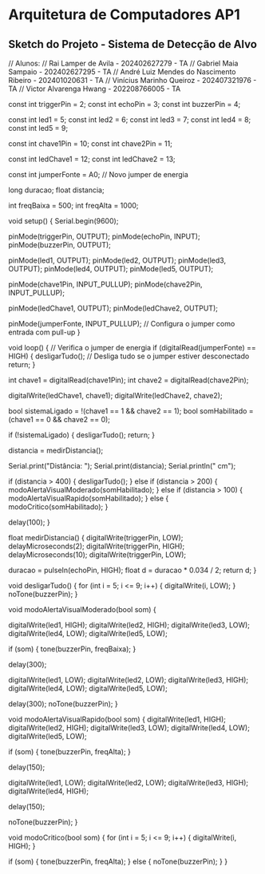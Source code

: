 # Arquitetura de Computadores AP1
## Sketch do Projeto - Sistema de Detecção de Alvo
// Alunos: 
// Rai Lamper de Avila - 202402627279 - TA
// Gabriel Maia Sampaio - 202402627295 - TA
// André Luiz Mendes do Nascimento Ribeiro - 202401020631 - TA
// Vinícius Marinho Queiroz - 202407321976 - TA
// Victor Alvarenga Hwang - 202208766005 - TA

const int triggerPin = 2;
const int echoPin = 3;
const int buzzerPin = 4;

const int led1 = 5;
const int led2 = 6;
const int led3 = 7;
const int led4 = 8;
const int led5 = 9;

const int chave1Pin = 10;
const int chave2Pin = 11;

const int ledChave1 = 12;
const int ledChave2 = 13;

const int jumperFonte = A0; // Novo jumper de energia

long duracao;
float distancia;

int freqBaixa = 500;
int freqAlta = 1000;

void setup() {
  Serial.begin(9600);

  pinMode(triggerPin, OUTPUT);
  pinMode(echoPin, INPUT);
  pinMode(buzzerPin, OUTPUT);

  pinMode(led1, OUTPUT);
  pinMode(led2, OUTPUT);
  pinMode(led3, OUTPUT);
  pinMode(led4, OUTPUT);
  pinMode(led5, OUTPUT);

  pinMode(chave1Pin, INPUT_PULLUP);
  pinMode(chave2Pin, INPUT_PULLUP);

  pinMode(ledChave1, OUTPUT);
  pinMode(ledChave2, OUTPUT);

  pinMode(jumperFonte, INPUT_PULLUP); // Configura o jumper como entrada com pull-up
}

void loop() {
  // Verifica o jumper de energia
  if (digitalRead(jumperFonte) == HIGH) {
    desligarTudo(); // Desliga tudo se o jumper estiver desconectado
    return;
  }

  int chave1 = digitalRead(chave1Pin);
  int chave2 = digitalRead(chave2Pin);

  digitalWrite(ledChave1, chave1);
  digitalWrite(ledChave2, chave2);

  bool sistemaLigado = !(chave1 == 1 && chave2 == 1);
  bool somHabilitado = (chave1 == 0 && chave2 == 0);

  if (!sistemaLigado) {
    desligarTudo();
    return;
  }

  distancia = medirDistancia();

  Serial.print("Distância: ");
  Serial.print(distancia);
  Serial.println(" cm");

  if (distancia > 400) {
    desligarTudo();
  } else if (distancia > 200) {
    modoAlertaVisualModerado(somHabilitado);
  } else if (distancia > 100) {
    modoAlertaVisualRapido(somHabilitado);
  } else {
    modoCritico(somHabilitado);
  }

  delay(100);
}

float medirDistancia() {
  digitalWrite(triggerPin, LOW);
  delayMicroseconds(2);
  digitalWrite(triggerPin, HIGH);
  delayMicroseconds(10);
  digitalWrite(triggerPin, LOW);

  duracao = pulseIn(echoPin, HIGH);
  float d = duracao * 0.034 / 2;
  return d;
}

void desligarTudo() {
  for (int i = 5; i <= 9; i++) {
    digitalWrite(i, LOW);
  }
  noTone(buzzerPin);
}

void modoAlertaVisualModerado(bool som) {

  digitalWrite(led1, HIGH);
  digitalWrite(led2, HIGH);
  digitalWrite(led3, LOW);
  digitalWrite(led4, LOW);
  digitalWrite(led5, LOW);

  if (som) {
    tone(buzzerPin, freqBaixa);
  }

  delay(300);

  digitalWrite(led1, LOW);
  digitalWrite(led2, LOW);
  digitalWrite(led3, HIGH);
  digitalWrite(led4, LOW);
  digitalWrite(led5, LOW);

  delay(300);
  noTone(buzzerPin);
}


void modoAlertaVisualRapido(bool som) {
  digitalWrite(led1, HIGH);
  digitalWrite(led2, HIGH);
  digitalWrite(led3, LOW);
  digitalWrite(led4, LOW);
  digitalWrite(led5, LOW);

  if (som) {
    tone(buzzerPin, freqAlta);
  }

  delay(150);

  digitalWrite(led1, LOW);
  digitalWrite(led2, LOW);
  digitalWrite(led3, HIGH);
  digitalWrite(led4, HIGH);

  delay(150);

  noTone(buzzerPin);
}

void modoCritico(bool som) {
  for (int i = 5; i <= 9; i++) {
    digitalWrite(i, HIGH);
  }

  if (som) {
    tone(buzzerPin, freqAlta);
  } else {
    noTone(buzzerPin);
  }
}




